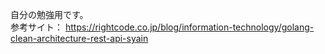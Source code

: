 自分の勉強用です。<br>
参考サイト： https://rightcode.co.jp/blog/information-technology/golang-clean-architecture-rest-api-syain
